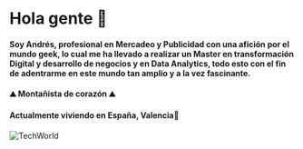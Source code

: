 # Hola gente 👋

#### Soy Andrés, profesional en Mercadeo y Publicidad con una afición por  el mundo geek, lo cual me ha llevado a realizar un Master en transformación Digital y desarrollo de negocios y en Data Analytics, todo esto con el fin de adentrarme en este mundo tan amplio y a la vez fascinante.

#### ⛰️ Montañista de corazón ⛰️  

#### Actualmente viviendo en España, Valencia📍

![TechWorld](/Users/andresrsalamanca/Documents/GitHub/Gandrex87/tech.png)

<!--
**Gandrex87/Gandrex87** is a ✨ _special_ ✨ repository because its `README.md` (this file) appears on your GitHub profile.

Here are some ideas to get you started:

- 🔭 I’m currently working on ...
- 🌱 I’m currently learning ...
- 👯 I’m looking to collaborate on ...
- 🤔 I’m looking for help with ...
- 💬 Ask me about ...
- 📫 How to reach me: ...
- 😄 Pronouns: ...
- ⚡ Fun fact: ...
-->
